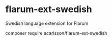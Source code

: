 # flarum-ext-swedish
Swedish language extension for Flarum

composer require acarlsson/flarum-ext-swedish

